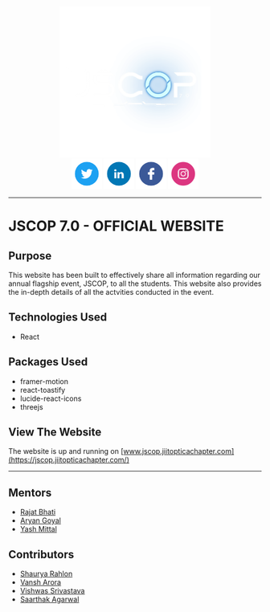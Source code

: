 <div align = "center">

<img height=300px src= "/public/images/jscop_home_logo.png">
</div>

<div align = "center">
<a href="https://twitter.com/jiitoptica"><img src="https://github.com/aritraroy/social-icons/blob/master/twitter-icon.png?raw=true" width="60"></a>
<a href="https://www.linkedin.com/company/jiitopticachapter/mycompany/"><img src="https://github.com/aritraroy/social-icons/blob/master/linkedin-icon.png?raw=true" width="60"></a>
<a href="https://www.facebook.com/jiitopticachapter/"><img src="https://github.com/aritraroy/social-icons/blob/master/facebook-icon.png?raw=true" width="60"></a>
<a href="https://www.instagram.com/jiitopticachapter"><img src="https://github.com/aritraroy/social-icons/blob/master/instagram-icon.png?raw=true" width="60"></a>
</div>

---

# JSCOP 7.0 - OFFICIAL WEBSITE

## Purpose

This website has been built to effectively share all information regarding our annual flagship event, JSCOP, to all the students. This website also provides the in-depth details of all the actvities conducted in the event.

## Technologies Used

- React

## Packages Used

- framer-motion
- react-toastify
- lucide-react-icons
- threejs

## View The Website

The website is up and running on [www.jscop.jiitopticachapter.com](https://jscop.jiitopticachapter.com/)

---

## Mentors

- [Rajat Bhati](https://github.com/Rajatt09)
- [Aryan Goyal](https://github.com/AryanAg08)
- [Yash Mittal](https://github.com/Geekyash10)
## Contributors


- [Shaurya Rahlon](https://github.com/ShauryaRahlon)
- [Vansh Arora](https://github.com/vansh1293)
- [Vishwas Srivastava](https://github.com/Vishwas-0612)
- [Saarthak Agarwal](https://github.com/Saarthak1234)
